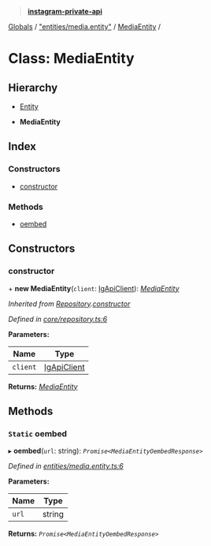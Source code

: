 > **[instagram-private-api](../README.md)**

[Globals](../README.md) / ["entities/media.entity"](../modules/_entities_media_entity_.md) / [MediaEntity](_entities_media_entity_.mediaentity.md) /

# Class: MediaEntity

## Hierarchy

  * [Entity](_core_entity_.entity.md)

  * **MediaEntity**

## Index

### Constructors

* [constructor](_entities_media_entity_.mediaentity.md#constructor)

### Methods

* [oembed](_entities_media_entity_.mediaentity.md#static-oembed)

## Constructors

###  constructor

\+ **new MediaEntity**(`client`: [IgApiClient](_core_client_.igapiclient.md)): *[MediaEntity](_entities_media_entity_.mediaentity.md)*

*Inherited from [Repository](_core_repository_.repository.md).[constructor](_core_repository_.repository.md#constructor)*

*Defined in [core/repository.ts:6](https://github.com/dilame/instagram-private-api/blob/e9c516c/src/core/repository.ts#L6)*

**Parameters:**

Name | Type |
------ | ------ |
`client` | [IgApiClient](_core_client_.igapiclient.md) |

**Returns:** *[MediaEntity](_entities_media_entity_.mediaentity.md)*

## Methods

### `Static` oembed

▸ **oembed**(`url`: string): *`Promise<MediaEntityOembedResponse>`*

*Defined in [entities/media.entity.ts:6](https://github.com/dilame/instagram-private-api/blob/e9c516c/src/entities/media.entity.ts#L6)*

**Parameters:**

Name | Type |
------ | ------ |
`url` | string |

**Returns:** *`Promise<MediaEntityOembedResponse>`*